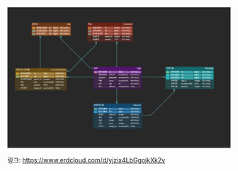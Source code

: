 <img src="./erd.png" alt="ERD 엔티티 구조" width="600" height="auto"/>

링크: https://www.erdcloud.com/d/yjzix4LbGgojkXk2v